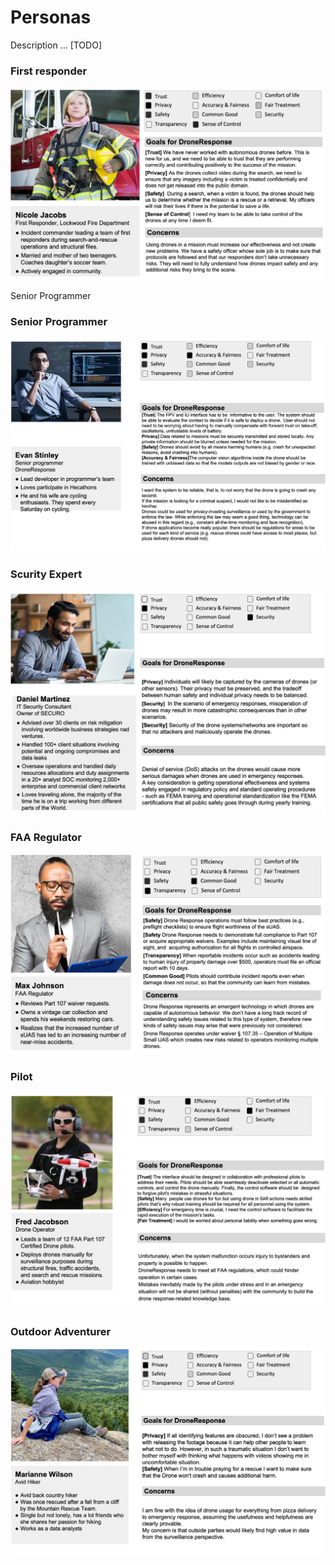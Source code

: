 # Personas

Description ... [TODO]

### First responder

![First responder](first-responder-woman.jpg)

Senior Programmer

### Senior Programmer

![Senior Programmer](senior-programmer.jpg)

### Scurity Expert

![Scurity Expert](security-expert.jpg)

### FAA Regulator

![FAA Regulator](faa-regulator.jpg)

### Pilot

![Pilot](pilot.jpg)

### Outdoor Adventurer

![Outdoor Adventurer](outdoor-adventurer.jpg)


